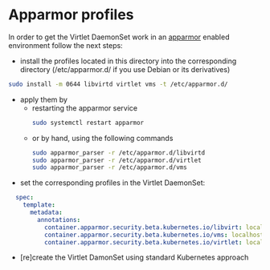 # Apparmor profiles

In order to get the Virtlet DaemonSet work in
an [apparmor](https://gitlab.com/apparmor/apparmor/wikis/home) enabled environment follow the next steps:

* install the profiles located in this directory into the corresponding directory (/etc/apparmor.d/ if you use Debian or its derivatives)
```bash
sudo install -m 0644 libvirtd virtlet vms -t /etc/apparmor.d/
```
* apply them by
  * restarting the apparmor service
    ```bash
    sudo systemctl restart apparmor
    ```
  * or by hand, using the following commands
    ```bash
    sudo apparmor_parser -r /etc/apparmor.d/libvirtd
    sudo apparmor_parser -r /etc/apparmor.d/virtlet
    sudo apparmor_parser -r /etc/apparmor.d/vms
    ```
* set the corresponding profiles in the Virtlet DaemonSet:
```yaml
  spec:
    template:
      metadata:
        annotations:
          container.apparmor.security.beta.kubernetes.io/libvirt: localhost/libvirtd
          container.apparmor.security.beta.kubernetes.io/vms: localhost/vms
          container.apparmor.security.beta.kubernetes.io/virtlet: localhost/virtlet
```
* [re]create the Virtlet DamonSet using standard Kubernetes approach
